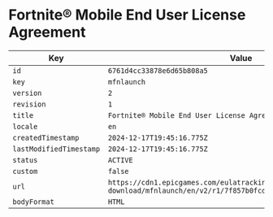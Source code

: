 # Fortnite® Mobile End User License Agreement

| Key | Value |
| --- | ----- |
| `id` | `6761d4cc33878e6d65b808a5` |
| `key` | `mfnlaunch` |
| `version` | `2` |
| `revision` | `1` |
| `title` | `Fortnite® Mobile End User License Agreement` |
| `locale` | `en` |
| `createdTimestamp` | `2024-12-17T19:45:16.775Z` |
| `lastModifiedTimestamp` | `2024-12-17T19:45:16.775Z` |
| `status` | `ACTIVE` |
| `custom` | `false` |
| `url` | `https://cdn1.epicgames.com/eulatracking-download/mfnlaunch/en/v2/r1/7f857b0fcd4a68ab95631942acbdb4f4.pdf` |
| `bodyFormat` | `HTML` |
